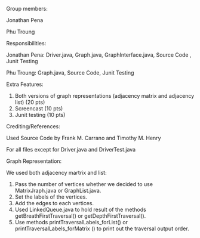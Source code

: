 Group members:

Jonathan Pena

Phu Troung

Responsibilities:

Jonathan Pena: Driver.java, Graph.java, GraphInterface.java, Source Code , Junit Testing

Phu Troung: Graph.java, Source Code, Junit Testing

Extra Features:
1. Both versions of graph representations (adjacency matrix and adjacency list) (20 pts)
2. Screencast (10 pts)
3. Junit testing (10 pts)

Crediting/References:

Used Source Code by Frank M. Carrano and Timothy M. Henry

For all files except for Driver.java and DriverTest.java

Graph Representation:

We used both adjacency martrix and list:
1. Pass the number of vertices whether we decided to use MatrixJraph.java or GraphList.java.
2. Set the labels of the vertices.
3. Add the edges to each vertices.
4. Used LinkedQueue.java to hold result of the methods getBreathFirstTraversal() or getDepthFirstTraversal().
5. Use methods printTraversalLabels_forList() or printTraversalLabels_forMatrix () to print out the traversal output order.
